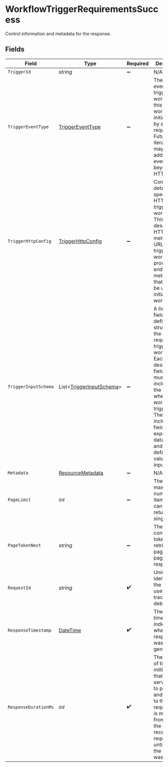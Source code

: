 # WorkflowTriggerRequirementsSuccess

Control information and metadata for the response.


## Fields

| Field                                                                                                                                                                                                                                                                                          | Type                                                                                                                                                                                                                                                                                           | Required                                                                                                                                                                                                                                                                                       | Description                                                                                                                                                                                                                                                                                    | Example                                                                                                                                                                                                                                                                                        |
| ---------------------------------------------------------------------------------------------------------------------------------------------------------------------------------------------------------------------------------------------------------------------------------------------- | ---------------------------------------------------------------------------------------------------------------------------------------------------------------------------------------------------------------------------------------------------------------------------------------------- | ---------------------------------------------------------------------------------------------------------------------------------------------------------------------------------------------------------------------------------------------------------------------------------------------- | ---------------------------------------------------------------------------------------------------------------------------------------------------------------------------------------------------------------------------------------------------------------------------------------------- | ---------------------------------------------------------------------------------------------------------------------------------------------------------------------------------------------------------------------------------------------------------------------------------------------- |
| `TriggerId`                                                                                                                                                                                                                                                                                    | *string*                                                                                                                                                                                                                                                                                       | :heavy_minus_sign:                                                                                                                                                                                                                                                                             | N/A                                                                                                                                                                                                                                                                                            |                                                                                                                                                                                                                                                                                                |
| `TriggerEventType`                                                                                                                                                                                                                                                                             | [TriggerEventType](../../Models/Components/TriggerEventType.md)                                                                                                                                                                                                                                | :heavy_minus_sign:                                                                                                                                                                                                                                                                             | The type of event that triggers the workflow. In this case, the workflow is initiated<br/>by an HTTP request. Future iterations may support additional event types beyond HTTP.<br/>                                                                                                           | HTTP                                                                                                                                                                                                                                                                                           |
| `TriggerHttpConfig`                                                                                                                                                                                                                                                                            | [TriggerHttpConfig](../../Models/Components/TriggerHttpConfig.md)                                                                                                                                                                                                                              | :heavy_minus_sign:                                                                                                                                                                                                                                                                             | Configuration details specific to HTTP-triggered workflows. This object describes the<br/>HTTP method and URL that will trigger the workflow, providing the endpoint and method<br/>that should be used to initiate the workflow.<br/>                                                         |                                                                                                                                                                                                                                                                                                |
| `TriggerInputSchema`                                                                                                                                                                                                                                                                           | List<[TriggerInputSchema](../../Models/Components/TriggerInputSchema.md)>                                                                                                                                                                                                                      | :heavy_minus_sign:                                                                                                                                                                                                                                                                             | A list of input fields that define the structure of the data required to trigger the workflow.<br/>Each item describes a field that must be included in the request when the workflow is triggered.<br/>The schema includes the field name, expected data type, and any default values for the input.<br/> |                                                                                                                                                                                                                                                                                                |
| `Metadata`                                                                                                                                                                                                                                                                                     | [ResourceMetadata](../../Models/Components/ResourceMetadata.md)                                                                                                                                                                                                                                | :heavy_minus_sign:                                                                                                                                                                                                                                                                             | N/A                                                                                                                                                                                                                                                                                            |                                                                                                                                                                                                                                                                                                |
| `PageLimit`                                                                                                                                                                                                                                                                                    | *int*                                                                                                                                                                                                                                                                                          | :heavy_minus_sign:                                                                                                                                                                                                                                                                             | The maximum number of items that can be returned in a single page.                                                                                                                                                                                                                             | 10                                                                                                                                                                                                                                                                                             |
| `PageTokenNext`                                                                                                                                                                                                                                                                                | *string*                                                                                                                                                                                                                                                                                       | :heavy_minus_sign:                                                                                                                                                                                                                                                                             | The continuation token used to retrieve a page in a paginated response.                                                                                                                                                                                                                        | abc123                                                                                                                                                                                                                                                                                         |
| `RequestId`                                                                                                                                                                                                                                                                                    | *string*                                                                                                                                                                                                                                                                                       | :heavy_check_mark:                                                                                                                                                                                                                                                                             | Unique identifier for the request, useful for tracking and debugging.                                                                                                                                                                                                                          | 3f7c9e4b-851c-4f9b-89e7-123456789abc                                                                                                                                                                                                                                                           |
| `ResponseTimestamp`                                                                                                                                                                                                                                                                            | [DateTime](https://learn.microsoft.com/en-us/dotnet/api/system.datetime?view=net-5.0)                                                                                                                                                                                                          | :heavy_check_mark:                                                                                                                                                                                                                                                                             | The timestamp indicating when the response was generated.                                                                                                                                                                                                                                      | 2024-10-17T14:30:00Z                                                                                                                                                                                                                                                                           |
| `ResponseDurationMs`                                                                                                                                                                                                                                                                           | *int*                                                                                                                                                                                                                                                                                          | :heavy_check_mark:                                                                                                                                                                                                                                                                             | The duration of time, in milliseconds, that the server took to process and respond <br/>to the request. This is measured from the time the server received the request <br/>until the time the response was sent.<br/>                                                                         | 150                                                                                                                                                                                                                                                                                            |